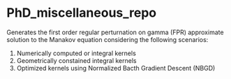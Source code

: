 # PhD_miscellaneous_repo
Generates the first order regular perturnation on gamma (FPR) approximate solution to the Manakov equation considering the following scenarios:
1. Numerically computed or integral kernels
2. Geometrically constained integral kernels
3. Optimized kernels using Normalized Bacth Gradient Descent (NBGD)
